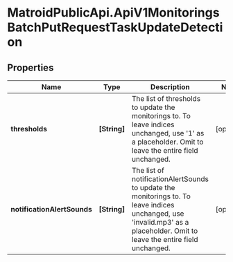 # MatroidPublicApi.ApiV1MonitoringsBatchPutRequestTaskUpdateDetection

## Properties

Name | Type | Description | Notes
------------ | ------------- | ------------- | -------------
**thresholds** | **[String]** | The list of thresholds to update the monitorings to. To leave indices unchanged, use &#39;1&#39; as a placeholder. Omit to leave the entire field unchanged. | [optional] 
**notificationAlertSounds** | **[String]** | The list of notificationAlertSounds to update the monitorings to. To leave indices unchanged, use &#39;invalid.mp3&#39; as a placeholder. Omit to leave the entire field unchanged. | [optional] 


